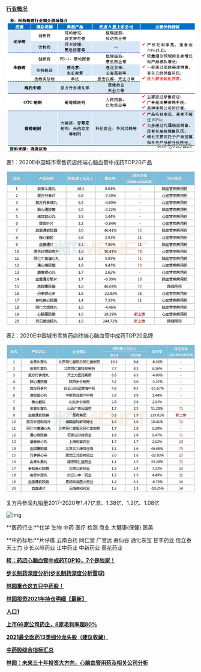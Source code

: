 **[行业概况](https://www.sohu.com/a/435010033_120934816)**

![b417d94711734937bff6e72e207a577f](%E5%8C%BB%E8%8D%AF%E8%A1%8C%E4%B8%9A.assets/b417d94711734937bff6e72e207a577f.png)

表1：2020E中国城市零售药店终端心脑血管中成药TOP20产品

![17607753e974f363fd8ae7d3.jpg!800](医药行业.assets/17607753e974f363fd8ae7d3.jpg!800.jpg)

表2：2020E中国城市零售药店终端心脑血管中成药TOP20品牌

![17607753fd34f383fe2c2412.jpg!800](医药行业.assets/17607753fd34f383fe2c2412.jpg!800.jpg)





复方丹参滴丸销量2017-2020年1.47亿盒、1.38亿、1.2亿、1.08亿



![img](https://pica.zhimg.com/80/v2-1f8dea057e685d20810e37d329995e84_720w.jpg?source=1940ef5c)







**医药行业:**化学 生物 中药  医疗 检测 商业 大健康(保健) 医美

**中药标地:**片仔癀 云南白药 同仁堂 广誉远 寿仙谷  通化东宝 甘李药业 信立泰 天士力 步长以岭药业 江中药业 中新药业 葵花药业





[**转：药店心脑血管中成药TOP10，7个是独家！**](https://xueqiu.com/6815845163/90379633)

[**步长制药深度分析(步长制药深度分析雪球)**](https://www.ansbabe.com/chanye/301986.html)

[**林园重仓这五只中药股！**](https://zhuanlan.zhihu.com/p/450666207)

[**林园投资2021年持仓明细【最新】**](https://zhuanlan.zhihu.com/p/405691657?ivk_sa=1024320u)

[**人口1**](https://xueqiu.com/7142097454/204197221)

[**上市66家公司药企，8家毛利率超80%**](https://zhuanlan.zhihu.com/p/151349704)

[**2021最全医药13类细分龙头股（建议收藏）**](https://zhuanlan.zhihu.com/p/367639577)

**[中药股综合指标汇总](https://zhuanlan.zhihu.com/p/391519323)**

[**林园：未来三十年投资大方向，心脑血管用药及相关公司分析**](https://mp.weixin.qq.com/s?__biz=MzkzNjE1ODI2NA==&mid=2247497526&idx=1&sn=7cf6fca1baec281884bc2b2f8a00300c&chksm=c2a04261f5d7cb77aeaa32da8d8abe9f59be563902fc3175719f8105c02920aa4444f4c975db&mpshare=1&scene=1&srcid=0424SSTo72RE4rKwpn8lDZzO&sharer_sharetime=1650733952720&sharer_shareid=37265b34cd97ae33d9ab8b0a0d2b73e4&exportkey=ATAmrCuwk7ccQ1u0ran9FRg%3D&acctmode=0&pass_ticket=autizxlLNyPXiiIY2y5F3%2B4hlFuOUGwneiz0F%2FJJ%2B6tYM7EWEtgs%2F0P%2B2zg7Q5bN&wx_header=0#rd)
